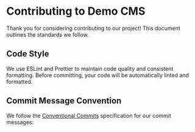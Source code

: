 # Contributing to Demo CMS

Thank you for considering contributing to our project! This document outlines the standards we follow.

## Code Style

We use ESLint and Prettier to maintain code quality and consistent formatting. Before committing, your code will be automatically linted and formatted.

## Commit Message Convention

We follow the [Conventional Commits](https://www.conventionalcommits.org/) specification for our commit messages:
